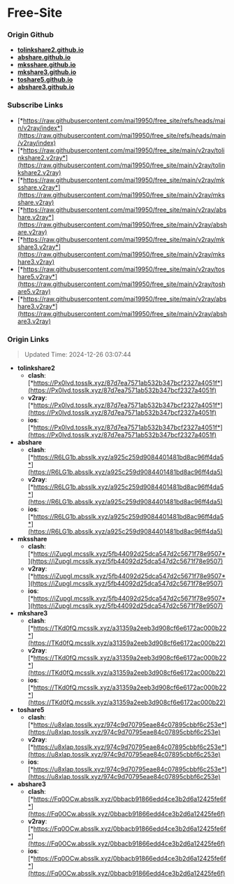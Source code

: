 # Free-Site

### Origin Github

- [**tolinkshare2.github.io**](https://github.com/tolinkshare2/tolinkshare2.github.io)
- [**abshare.github.io**](https://github.com/abshare/abshare.github.io)
- [**mksshare.github.io**](https://github.com/mksshare/mksshare.github.io)
- [**mkshare3.github.io**](https://github.com/mkshare3/mkshare3.github.io)
- [**toshare5.github.io**](https://github.com/toshare5/toshare5.github.io)
- [**abshare3.github.io**](https://github.com/abshare3/abshare3.github.io)

### Subscribe Links

- [*https://raw.githubusercontent.com/mai19950/free_site/refs/heads/main/v2ray/index*](https://raw.githubusercontent.com/mai19950/free_site/refs/heads/main/v2ray/index)
- [*https://raw.githubusercontent.com/mai19950/free_site/main/v2ray/tolinkshare2.v2ray*](https://raw.githubusercontent.com/mai19950/free_site/main/v2ray/tolinkshare2.v2ray)
- [*https://raw.githubusercontent.com/mai19950/free_site/main/v2ray/mksshare.v2ray*](https://raw.githubusercontent.com/mai19950/free_site/main/v2ray/mksshare.v2ray)
- [*https://raw.githubusercontent.com/mai19950/free_site/main/v2ray/abshare.v2ray*](https://raw.githubusercontent.com/mai19950/free_site/main/v2ray/abshare.v2ray)
- [*https://raw.githubusercontent.com/mai19950/free_site/main/v2ray/mkshare3.v2ray*](https://raw.githubusercontent.com/mai19950/free_site/main/v2ray/mkshare3.v2ray)
- [*https://raw.githubusercontent.com/mai19950/free_site/main/v2ray/toshare5.v2ray*](https://raw.githubusercontent.com/mai19950/free_site/main/v2ray/toshare5.v2ray)
- [*https://raw.githubusercontent.com/mai19950/free_site/main/v2ray/abshare3.v2ray*](https://raw.githubusercontent.com/mai19950/free_site/main/v2ray/abshare3.v2ray)

### Origin Links

> Updated Time: 2024-12-26 03:07:44

- **tolinkshare2**
  - **clash**: [*https://Px0lvd.tosslk.xyz/87d7ea7571ab532b347bcf2327a4051f*](https://Px0lvd.tosslk.xyz/87d7ea7571ab532b347bcf2327a4051f)
  - **v2ray**: [*https://Px0lvd.tosslk.xyz/87d7ea7571ab532b347bcf2327a4051f*](https://Px0lvd.tosslk.xyz/87d7ea7571ab532b347bcf2327a4051f)
  - **ios**: [*https://Px0lvd.tosslk.xyz/87d7ea7571ab532b347bcf2327a4051f*](https://Px0lvd.tosslk.xyz/87d7ea7571ab532b347bcf2327a4051f)
- **abshare**
  - **clash**: [*https://R6LG1b.absslk.xyz/a925c259d9084401481bd8ac96ff4da5*](https://R6LG1b.absslk.xyz/a925c259d9084401481bd8ac96ff4da5)
  - **v2ray**: [*https://R6LG1b.absslk.xyz/a925c259d9084401481bd8ac96ff4da5*](https://R6LG1b.absslk.xyz/a925c259d9084401481bd8ac96ff4da5)
  - **ios**: [*https://R6LG1b.absslk.xyz/a925c259d9084401481bd8ac96ff4da5*](https://R6LG1b.absslk.xyz/a925c259d9084401481bd8ac96ff4da5)
- **mksshare**
  - **clash**: [*https://iZupgI.mcsslk.xyz/5fb44092d25dca547d2c5671f78e9507*](https://iZupgI.mcsslk.xyz/5fb44092d25dca547d2c5671f78e9507)
  - **v2ray**: [*https://iZupgI.mcsslk.xyz/5fb44092d25dca547d2c5671f78e9507*](https://iZupgI.mcsslk.xyz/5fb44092d25dca547d2c5671f78e9507)
  - **ios**: [*https://iZupgI.mcsslk.xyz/5fb44092d25dca547d2c5671f78e9507*](https://iZupgI.mcsslk.xyz/5fb44092d25dca547d2c5671f78e9507)
- **mkshare3**
  - **clash**: [*https://TKd0fQ.mcsslk.xyz/a31359a2eeb3d908cf6e6172ac000b22*](https://TKd0fQ.mcsslk.xyz/a31359a2eeb3d908cf6e6172ac000b22)
  - **v2ray**: [*https://TKd0fQ.mcsslk.xyz/a31359a2eeb3d908cf6e6172ac000b22*](https://TKd0fQ.mcsslk.xyz/a31359a2eeb3d908cf6e6172ac000b22)
  - **ios**: [*https://TKd0fQ.mcsslk.xyz/a31359a2eeb3d908cf6e6172ac000b22*](https://TKd0fQ.mcsslk.xyz/a31359a2eeb3d908cf6e6172ac000b22)
- **toshare5**
  - **clash**: [*https://u8xlap.tosslk.xyz/974c9d70795eae84c07895cbbf6c253e*](https://u8xlap.tosslk.xyz/974c9d70795eae84c07895cbbf6c253e)
  - **v2ray**: [*https://u8xlap.tosslk.xyz/974c9d70795eae84c07895cbbf6c253e*](https://u8xlap.tosslk.xyz/974c9d70795eae84c07895cbbf6c253e)
  - **ios**: [*https://u8xlap.tosslk.xyz/974c9d70795eae84c07895cbbf6c253e*](https://u8xlap.tosslk.xyz/974c9d70795eae84c07895cbbf6c253e)
- **abshare3**
  - **clash**: [*https://Fq0OCw.absslk.xyz/0bbacb91866edd4ce3b2d6a12425fe6f*](https://Fq0OCw.absslk.xyz/0bbacb91866edd4ce3b2d6a12425fe6f)
  - **v2ray**: [*https://Fq0OCw.absslk.xyz/0bbacb91866edd4ce3b2d6a12425fe6f*](https://Fq0OCw.absslk.xyz/0bbacb91866edd4ce3b2d6a12425fe6f)
  - **ios**: [*https://Fq0OCw.absslk.xyz/0bbacb91866edd4ce3b2d6a12425fe6f*](https://Fq0OCw.absslk.xyz/0bbacb91866edd4ce3b2d6a12425fe6f)
